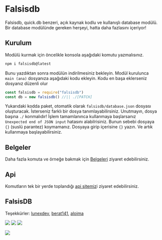 # Falsisdb

Falsisdb, quick.db benzeri, açık kaynak kodlu ve kullanışlı database modülü. Bir database modülünde gereken herşeyi, hatta daha fazlasını içeriyor!

## Kurulum

Modülü kurmak için öncelikle konsola aşağıdaki komutu yazmalısınız.

```bash
npm i falsisdb@latest
```

Bunu yazdıktan sonra modülün indirilmesiniz bekleyin. Modül kurulunca `main (ana)` dosyanıza aşağıdaki kodu ekleyin. Kodu en başa eklerseniz dosyanız düzenli olur

```javascript
const falsisdb = require("falsisdb")
const db = new falsisdb() //|| ./[PATCH]
```

Yukarıdaki kodda paket, otomatik olarak `falsisdb/database.json` dosyası oluşturacak. İsterseniz farklı bir dosya tanımlayabilirsiniz. Unutmayın, dosya başına `./` konmalıdır! İşlem tamamlanınca kullanmaya başlarsanız `Unexpected end of JSON input` hatasını alabilrisiniz. Bunun sebebi dosyaya `{}` \(suslü parantez\) koymamanız. Dosyaya girip içerisine `{}` yazın. Ve artık kullanmaya başlayabilirsiniz.

## Belgeler

Daha fazla komuta ve örneğe bakmak için [Belgeleri](https://falsisdev.gitbook.io/falsisdb/) ziyaret edebilirsiniz.

## Api

Komutların tek bir yerde toplandığı [api sitemiz](https://falsisdb.falsisdev.repl.co)i ziyaret edebilirsiniz.

## FalsisDB

Teşekkürler: [lunexdev](https://github.com/lunexdev), [berat141](https://github.com/berat141), [aloima](https://github.com/aloima)

![](https://img.shields.io/github/v/release/falsisdev/falsisdb?style=for-the-badge) ![](https://img.shields.io/github/stars/falsisdev/falsisdb?style=for-the-badge) ![](https://img.shields.io/github/forks/falsisdev/falsisdb?style=for-the-badge)

![](https://github-readme-stats.vercel.app/api/pin/?username=falsisdev&repo=falsisdb&cache_seconds=86400&theme=react)

<!--test-->
